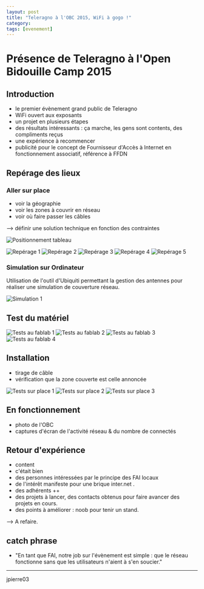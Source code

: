 ```yaml
---
layout: post
title: "Teleragno à l'OBC 2015, WiFi à gogo !"
category: 
tags: [evenement]
---
```


# Présence de Teleragno à l'Open Bidouille Camp 2015 

## Introduction

* le premier évènement grand public de Teleragno
* WiFi ouvert aux exposants
* un projet en plusieurs étapes
* des résultats intéressants : ça marche, les gens sont contents, des compliments reçus
* une expérience à recommencer
* publicité pour le concept de Fournisseur d'Accès à Internet en fonctionnement associatif, référence à FFDN

## Repérage des lieux

### Aller sur place

* voir la géographie
* voir les zones à couvrir en réseau
* voir où faire passer les câbles

--> définir une solution technique en fonction des contraintes

![Positionnement tableau](obc-position-1.jpg)

![Repérage 1](obc-reperage-lieux-1.jpg)
![Repérage 2](obc-reperage-lieux-2.jpg)
![Repérage 3](obc-reperage-lieux-3.jpg)
![Repérage 4](obc-reperage-lieux-4.jpg)
![Repérage 5](obc-reperage-lieux-5.jpg)

### Simulation sur Ordinateur

Utilisation de l'outil d'Ubiquiti permettant la gestion des antennes pour réaliser une simulation de couverture réseau.

![Simulation 1](obc-simulation-1.jpg)

## Test du matériel

![Tests au fablab 1](obc-test-lab-1.jpg)
![Tests au fablab 2](obc-test-lab-2.jpg)
![Tests au fablab 3](obc-test-lab-3.jpg)
![Tests au fablab 4](obc-test-lab-4.jpg)

## Installation

* tirage de câble
* vérification que la zone couverte est celle annoncée

![Tests sur place 1](obc-test-insitu-1.jpg)
![Tests sur place 2](obc-test-insitu-2.jpg)
![Tests sur place 3](obc-test-insitu-3.jpg)

## En fonctionnement

* photo de l'OBC
* captures d'écran de l'activité réseau & du nombre de connectés

## Retour d'expérience

* content
* c'était bien
* des personnes intéressées par le principe des FAI locaux
* de l'intérêt manifeste pour une brique inter.net .
* des adhérents ++
* des projets à lancer, des contacts obtenus pour faire avancer des projets en cours.
* des points à améliorer : noob pour tenir un stand.

--> A refaire.

## catch phrase 

* "En tant que FAI, notre job sur l'évènement est simple : que le réseau fonctionne sans que les utilisateurs n'aient à s'en soucier."


------

jpierre03
